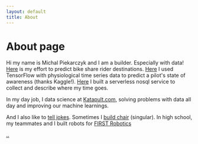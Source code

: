 ```yaml
---
layout: default
title: About
---
```

# About page

Hi my name is Michal Piekarczyk and I am a builder. Especially with data! [Here](https://github.com/namoopsoo/learn-citibike) is my effort to predict bike share rider destinations. [Here](https://github.com/namoopsoo/aviation-pilot-physiology-hmm) I used TensorFlow with physiological time series data to predict a pilot's state of awareness (thanks Kaggle!). [Here](https://github.com/namoopsoo/time-parser) I built a serverless nosql service to collect and describe where my time goes.

In my day job, I data science at [Katapult.com](https://katapult.com), solving problems with data all day and improving our machine learnings.

And I also like to [tell jokes](http://dadjests.com). Sometimes I [build chair](https://my-blog-content.s3.amazonaws.com/2018/chair/2017-06-01+22.15.02-chair.jpg) (singular). In high school, my teammates and I built robots for [FIRST Robotics](https://en.wikipedia.org/wiki/FIRST_Robotics_Competition)

[..](resume.html)
